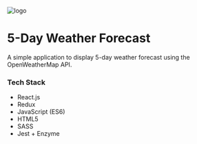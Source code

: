 ![logo](https://image.ibb.co/g69ZDx/682111_cloud_512x512.png)

# 5-Day Weather Forecast
A simple application to display 5-day weather forecast using the OpenWeatherMap API.

### Tech Stack

* React.js
* Redux
* JavaScript (ES6)
* HTML5
* SASS
* Jest + Enzyme


